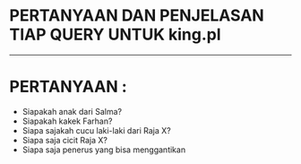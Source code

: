 # PERTANYAAN DAN PENJELASAN TIAP QUERY UNTUK king.pl 
---
# PERTANYAAN :
* Siapakah anak dari Salma?
* Siapakah kakek Farhan?
* Siapa sajakah cucu laki-laki dari Raja X?
* Siapa saja cicit Raja X?
* Siapa saja penerus yang bisa menggantikan







